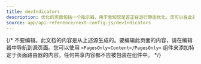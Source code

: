 ```yaml
---
title: devIndicators
description: 优化的页面包括一个指示器，用于告知您是否正在进行静态优化。您可以在此处选择退出。
source: app/api-reference/next-config-js/devIndicators
---
```


{/* 不要编辑。此文档的内容是从上述源生成的。要编辑此页面的内容，请在编辑器中导航到源页面。您可以使用 `<PagesOnly>Content</PagesOnly>` 组件来添加特定于页面路由器的内容。任何共享内容都不应被包装在组件中。 */}